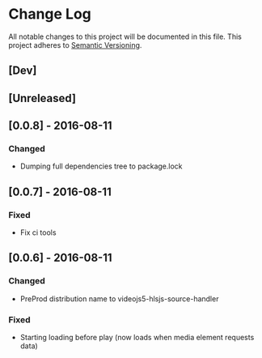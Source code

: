 # Change Log
All notable changes to this project will be documented in this file.
This project adheres to [Semantic Versioning](http://semver.org/).

## [Dev]

## [Unreleased]

## [0.0.8] - 2016-08-11
### Changed
- Dumping full dependencies tree to package.lock

## [0.0.7] - 2016-08-11
### Fixed
- Fix ci tools

## [0.0.6] - 2016-08-11
### Changed
- PreProd distribution name to videojs5-hlsjs-source-handler

### Fixed
- Starting loading before play (now loads when media element requests data)
